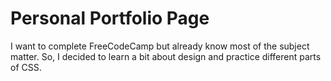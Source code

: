 # Personal Portfolio Page
I want to complete FreeCodeCamp but already know most of the subject matter. So, I decided to learn a bit about design and practice different parts of CSS.